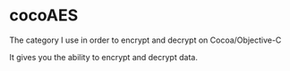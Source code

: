 cocoAES
=======

The category I use in order to encrypt and decrypt on Cocoa/Objective-C

It gives you the ability to encrypt and decrypt data.

